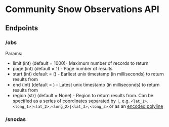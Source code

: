 # Community Snow Observations API

## Endpoints

### /obs
Params:
  - limit (int) (default = 1000)- Maximum number of records to return
  - page (int) (default = 1) - Page number of results
  - start (int) default = () - Earliest unix timestamp (in milliseconds) to return results from
  - end (int) (default = ) - Latest unix timestamp (in milliseconds) to return results from
  - region (str) (default = None) - Region to return results from. Can be specified as a series of coordinates separated by `|`, e.g. `<lat_1>,<long_1>|<lat_2>,<long_2>|<lat_3>,<long_3>` or as an [encoded polyline](https://developers.google.com/maps/documentation/utilities/polylinealgorithm)

### /snodas
